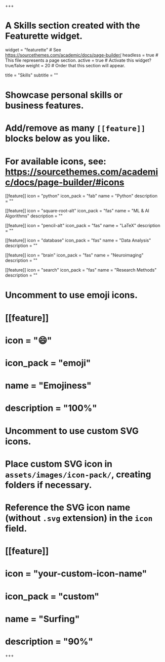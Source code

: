 +++
# A Skills section created with the Featurette widget.
widget = "featurette"  # See https://sourcethemes.com/academic/docs/page-builder/
headless = true  # This file represents a page section.
active = true  # Activate this widget? true/false
weight = 20  # Order that this section will appear.

title = "Skills"
subtitle = ""

# Showcase personal skills or business features.
# 
# Add/remove as many `[[feature]]` blocks below as you like.
# 
# For available icons, see: https://sourcethemes.com/academic/docs/page-builder/#icons

[[feature]]
  icon = "python"
  icon_pack = "fab"
  name = "Python"
  description = ""

[[feature]]
  icon = "square-root-alt"
  icon_pack = "fas"
  name = "ML & AI Algorithms"
  description = ""

[[feature]]
  icon = "pencil-alt"
  icon_pack = "fas"
  name = "LaTeX"
  description = ""

[[feature]]
  icon = "database"
  icon_pack = "fas"
  name = "Data Analysis"
  description = ""  
  
[[feature]]
  icon = "brain"
  icon_pack = "fas"
  name = "Neuroimaging"
  description = ""

[[feature]]
  icon = "search"
  icon_pack = "fas"
  name = "Research Methods"
  description = ""



# Uncomment to use emoji icons.
# [[feature]]
#  icon = ":smile:"
#  icon_pack = "emoji"
#  name = "Emojiness"
#  description = "100%"  

# Uncomment to use custom SVG icons.
# Place custom SVG icon in `assets/images/icon-pack/`, creating folders if necessary.
# Reference the SVG icon name (without `.svg` extension) in the `icon` field.
# [[feature]]
#  icon = "your-custom-icon-name"
#  icon_pack = "custom"
#  name = "Surfing"
#  description = "90%"

+++
